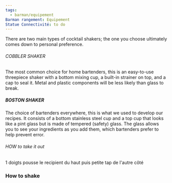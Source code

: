 ```yaml
---
tags:
  - barman/equipement
Barman rangement: Equipement
Statue Connectivité: to do
---
```

There are two main types of
cocktail shakers; the one you choose ultimately comes down to personal
preference. 



###### COBBLER SHAKER
The most common choice for home bartenders, this is an easy-to-use threepiece shaker with a bottom mixing cup, a built-in strainer on top, and a cap to seal it. Metal and plastic components will be less likely than glass to break.

##### BOSTON SHAKER
The choice of bartenders everywhere, this is what we used to develop our recipes. It consists of a bottom stainless steel cup and a top cup that looks like a pint glass but is made of tempered (safety) glass. The glass allows you to see your ingredients as you add them, which bartenders prefer to help prevent error. 

###### HOW to take it out
1 doigts pousse le recipient du haut puis petite tap de l'autre côté



### How to shake